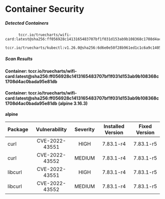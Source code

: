 # Container Security

##### Detected Containers

          tccr.io/truecharts/wifi-card:latest@sha256:ff056928c1413165483707bf1f031d153ab9b108368c1708d4ac0bada95e81db
          tccr.io/truecharts/kubectl:v1.26.0@sha256:6d6e0e50f28b961ed1c1c6a9c140553238641591fbdc9ac7c1a348636f78c552

##### Scan Results

**Container: tccr.io/truecharts/wifi-card:latest@sha256:ff056928c1413165483707bf1f031d153ab9b108368c1708d4ac0bada95e81db**

#### Container: tccr.io/truecharts/wifi-card:latest@sha256:ff056928c1413165483707bf1f031d153ab9b108368c1708d4ac0bada95e81db (alpine 3.16.3)
    

**alpine**

      
| Package         |    Vulnerability   |   Severity  |  Installed Version | Fixed Version |
|:----------------|:------------------:|:-----------:|:------------------:|:-------------:|
| curl         |    CVE-2022-43551   |   HIGH  |  7.83.1-r4 | 7.83.1-r5 |
| curl         |    CVE-2022-43552   |   MEDIUM  |  7.83.1-r4 | 7.83.1-r5 |
| libcurl         |    CVE-2022-43551   |   HIGH  |  7.83.1-r4 | 7.83.1-r5 |
| libcurl         |    CVE-2022-43552   |   MEDIUM  |  7.83.1-r4 | 7.83.1-r5 |

